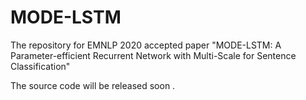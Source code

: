# MODE-LSTM
The repository for EMNLP 2020 accepted paper "MODE-LSTM: A Parameter-efficient Recurrent Network with Multi-Scale for Sentence Classification"

The source code will be released soon .
